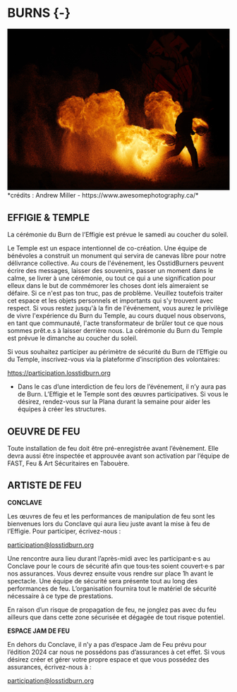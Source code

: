 # BURNS {-}


<img src="www/picture_burn.jpg"  width=100% height=50%>
*crédits : Andrew Miller - https://www.awesomephotography.ca/*

<h2><span>EFFIGIE & TEMPLE</span></h2> 


La cérémonie du Burn de l’Effigie est prévue le samedi au coucher du soleil. 

Le Temple est un espace intentionnel de co-création. Une équipe de bénévoles a construit un monument qui servira de canevas libre pour notre délivrance collective. Au cours de l'événement, les OsstidBurners peuvent écrire des messages, laisser des souvenirs, passer un moment dans le calme, se livrer à une cérémonie, ou tout ce qui a une signification pour elleux dans le but de commémorer les choses dont iels aimeraient se défaire. Si ce n'est pas ton truc, pas de problème. Veuillez toutefois traiter cet espace et les objets personnels et importants qui s'y trouvent avec respect. Si vous restez jusqu'à la fin de l'événement, vous aurez le privilège de vivre l'expérience du Burn du Temple, au cours duquel nous observons, en tant que communauté, l'acte transformateur de brûler tout ce que nous sommes prêt.e.s à laisser derrière nous. La cérémonie du Burn du Temple est prévue le dimanche au coucher du soleil. 


Si vous souhaitez participer au périmètre de sécurité du Burn de l’Effigie ou du Temple, inscrivez-vous via la plateforme d’inscription des volontaires:

https://participation.losstidburn.org 


* Dans le cas d’une interdiction de feu lors de l’événement, il n’y aura pas de Burn. L’Effigie et le Temple sont des œuvres participatives. Si vous le désirez, rendez-vous sur la Plana durant la semaine pour aider les équipes à créer les structures.  


<h2><span> OEUVRE DE FEU </h2></span>

Toute installation de feu doit être pré-enregistrée avant l’évènement. Elle devra aussi être inspectée et approuvée avant son activation par l’équipe de FAST, Feu & Art Sécuritaires en Tabouère.

<h2><span> ARTISTE DE FEU </h2></span>


**CONCLAVE**  

Les œuvres de feu et les performances de manipulation de feu sont les bienvenues lors du Conclave qui aura lieu juste avant la mise à feu de l’Effigie. Pour participer, écrivez-nous : 

participation@losstidburn.org


Une rencontre aura lieu durant l’après-midi avec les participant·e·s au Conclave pour le cours de sécurité afin que tous·tes soient couvert·e·s par nos assurances. Vous devrez ensuite vous rendre sur place 1h avant le spectacle. Une  équipe de sécurité sera présente tout au long des performances de feu. L’organisation fournira tout le matériel de sécurité nécessaire à ce type de prestations. 


En raison d’un risque de propagation de feu, ne jonglez pas avec du feu ailleurs que dans cette zone sécurisée et dégagée de tout risque potentiel. 


**ESPACE JAM DE FEU**

En dehors du Conclave, il n’y a pas d’espace Jam de Feu prévu pour l’édition 2024 car nous ne possédons pas d’assurances à cet effet. Si vous désirez créer et gérer votre propre espace et que vous possédez des assurances, écrivez-nous à : 

participation@losstidburn.org
